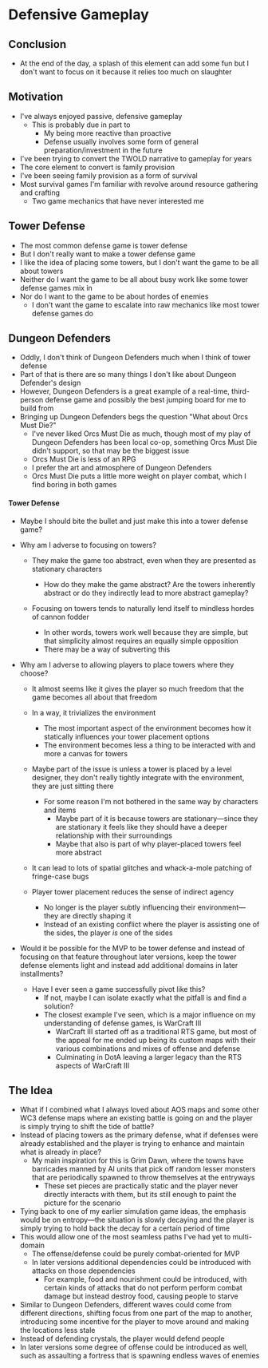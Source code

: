 # Defensive Gameplay

## Conclusion

*  At the end of the day, a splash of this element can add some fun but I don't want to focus on it because it relies too much on slaughter

## Motivation

* I've always enjoyed passive, defensive gameplay
  * This is probably due in part to
    * My being more reactive than proactive
    * Defense usually involves some form of general preparation/investment in the future
* I've been trying to convert the TWOLD narrative to gameplay for years
* The core element to convert is family provision
* I've been seeing family provision as a form of survival
* Most survival games I'm familiar with revolve around resource gathering and crafting
  * Two game mechanics that have never interested me

## Tower Defense

* The most common defense game is tower defense
* But I don't really want to make a tower defense game
* I like the idea of placing some towers, but I don't want the game to be all about towers
* Neither do I want the game to be all about busy work like some tower defense games mix in
* Nor do I want to the game to be about hordes of enemies
  * I don't want the game to escalate into raw mechanics like most tower defense games do

## Dungeon Defenders

* Oddly, I don't think of Dungeon Defenders much when I think of tower defense
* Part of that is there are so many things I don't like about Dungeon Defender's design
* However, Dungeon Defenders is a great example of a real-time, third-person defense game and possibly the best jumping board for me to build from
* Bringing up Dungeon Defenders begs the question "What about Orcs Must Die?"
  * I've never liked Orcs Must Die as much, though most of my play of Dungeon Defenders has been local co-op, something Orcs Must Die didn't support, so that may be the biggest issue
  * Orcs Must Die is less of an RPG
  * I prefer the art and atmosphere of Dungeon Defenders
  * Orcs Must Die puts a little more weight on player combat, which I find boring in both games

#### Tower Defense

* Maybe I should bite the bullet and just make this into a tower defense game?
* Why am I adverse to focusing on towers?
  * They make the game too abstract, even when they are presented as stationary characters
    * How do they make the game abstract?  Are the towers inherently abstract or do they indirectly lead to more abstract gameplay?

  * Focusing on towers tends to naturally lend itself to mindless hordes of cannon fodder
    * In other words, towers work well because they are simple, but that simplicity almost requires an equally simple opposition
    * There may be a way of subverting this

* Why am I adverse to allowing players to place towers where they choose?
  * It almost seems like it gives the player so much freedom that the game becomes all about that freedom
  * In a way, it trivializes the environment
    * The most important aspect of the environment becomes how it statically influences your tower placement options
    * The environment becomes less a thing to be interacted with and more a canvas for towers
  * Maybe part of the issue is unless a tower is placed by a level designer, they don't really tightly integrate with the environment, they are just sitting there
    * For some reason I'm not bothered in the same way by characters and items
      * Maybe part of it is because towers are stationary—since they are stationary it feels like they should have a deeper relationship with their surroundings
      * Maybe that also is part of why player-placed towers feel more abstract

  * It can lead to lots of spatial glitches and whack-a-mole patching of fringe-case bugs
  * Player tower placement reduces the sense of indirect agency
    * No longer is the player subtly influencing their environment—they are directly shaping it
    * Instead of an existing conflict where the player is assisting one of the sides, the player *is* one of the sides

* Would it be possible for the MVP to be tower defense and instead of focusing on that feature throughout later versions, keep the tower defense elements light and instead add additional domains in later installments?
  * Have I ever seen a game successfully pivot like this?
    * If not, maybe I can isolate exactly what the pitfall is and find a solution?
    * The closest example I've seen, which is a major influence on my understanding of defense games, is WarCraft III
      * WarCraft III started off as a traditional RTS game, but most of the appeal for me ended up being its custom maps with their various combinations and mixes of offense and defense
      * Culminating in DotA leaving a larger legacy than the RTS aspects of WarCraft III

#### 

## The Idea

* What if I combined what I always loved about AOS maps and some other WC3 defense maps where an existing battle is going on and the player is simply trying to shift the tide of battle?
* Instead of placing towers as the primary defense, what if defenses were already established and the player is trying to enhance and maintain what is already in place?
  * My main inspiration for this is Grim Dawn, where the towns have barricades manned by AI units that pick off random lesser monsters that are periodically spawned to throw themselves at the entryways
    * These set pieces are practically static and the player never directly interacts with them, but its still enough to paint the picture for the scenario
* Tying back to one of my earlier simulation game ideas, the emphasis would be on entropy—the situation is slowly decaying and the player is simply trying to hold back the decay for a certain period of time
* This would allow one of the most seamless paths I've had yet to multi-domain
  * The offense/defense could be purely combat-oriented for MVP
  * In later versions additional dependencies could be introduced with attacks on those dependencies
    * For example, food and nourishment could be introduced, with certain kinds of attacks that do not perform perform combat damage but instead destroy food, causing people to starve
* Similar to Dungeon Defenders, different waves could come from different directions, shifting focus from one part of the map to another, introducing some incentive for the player to move around and making the locations less stale
* Instead of defending crystals, the player would defend people
* In later versions some degree of offense could be introduced as well, such as assaulting a fortress that is spawning endless waves of enemies